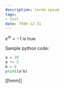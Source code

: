 ```yaml
---
description: lorem ipsum
tags:
- test
date: 7946-12-31
---
```


$e^{\pi i} = -1$ is true

Sample python code:
```py
a = 10
a += 5
b = 6
print(a*b)
```

[[hmm]]
